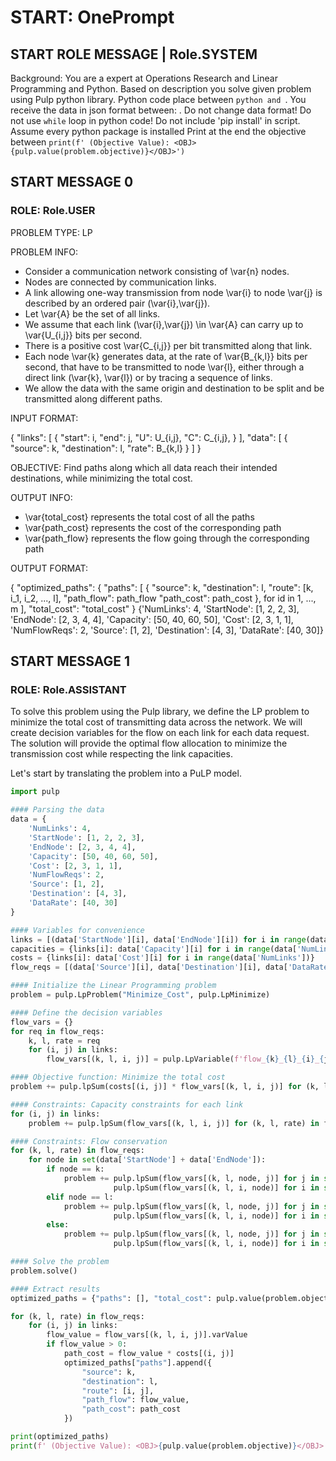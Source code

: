 # START: OnePrompt 
## START ROLE MESSAGE | Role.SYSTEM 
Background: You are a expert at Operations Research and Linear Programming and Python. Based on description you solve given problem using Pulp python library. Python code place between ```python and ```. You receive the data in json format between: <DATA></DATA>. Do not change data format! Do not use `while` loop in python code! Do not include 'pip install' in script. Assume every python package is installed Print at the end the objective between <OBJ></OBJ> `print(f' (Objective Value): <OBJ>{pulp.value(problem.objective)}</OBJ>')`  
## START MESSAGE 0 
### ROLE: Role.USER
<DESCRIPTION>
PROBLEM TYPE: LP

PROBLEM INFO:

- Consider a communication network consisting of \var{n} nodes.
- Nodes are con­nected by communication links.
- A link allowing one-way transmission from node \var{i} to node \var{j} is described by an ordered pair (\var{i},\var{j}). 
- Let \var{A} be the set of all links. 
- We assume that each link (\var{i},\var{j}) \in \var{A} can carry up to \var{U_{i,j}} bits per second. 
- There is a positive cost \var{C_{i,j}} per bit transmitted along that link. 
- Each node \var{k} generates data, at the rate of \var{B_{k,l}} bits per second, that have to be transmitted to node \var{l}, either through a direct link (\var{k}, \var{l}) or by tracing a sequence of links. 
- We allow the data with the same origin and destination to be split and be transmitted along different paths.

INPUT FORMAT:

{
    "links": [
       {
        "start": i,
        "end": j,
        "U": U_{i,j},
        "C": C_{i,j},
       }
    ],
    "data": [
        {
            "source": k,
            "destination": l,
            "rate": B_{k,l}
        }
    ]
}


OBJECTIVE: Find paths along which all data reach their intended destinations, while minimizing the total cost. 



OUTPUT INFO:
- \var{total_cost} represents the total cost of all the paths
- \var{path_cost} represents the cost of the corresponding path
- \var{path_flow} represents the flow going through the corresponding path

OUTPUT FORMAT:

{
    "optimized_paths": {
        "paths": [
            {
                "source": k,
                "destination": l,
                "route": [k, i_1, i_2, ..., l],
                "path_flow": path_flow
                "path_cost": path_cost
            },
            for id in 1, ..., m 
        ],
    "total_cost": "total_cost"
}
</DESCRIPTION>
<DATA>
{'NumLinks': 4, 'StartNode': [1, 2, 2, 3], 'EndNode': [2, 3, 4, 4], 'Capacity': [50, 40, 60, 50], 'Cost': [2, 3, 1, 1], 'NumFlowReqs': 2, 'Source': [1, 2], 'Destination': [4, 3], 'DataRate': [40, 30]}</DATA>


## START MESSAGE 1 
### ROLE: Role.ASSISTANT
To solve this problem using the Pulp library, we define the LP problem to minimize the total cost of transmitting data across the network. We will create decision variables for the flow on each link for each data request. The solution will provide the optimal flow allocation to minimize the transmission cost while respecting the link capacities.

Let's start by translating the problem into a PuLP model.

```python
import pulp

#### Parsing the data
data = {
    'NumLinks': 4,
    'StartNode': [1, 2, 2, 3],
    'EndNode': [2, 3, 4, 4],
    'Capacity': [50, 40, 60, 50],
    'Cost': [2, 3, 1, 1],
    'NumFlowReqs': 2,
    'Source': [1, 2],
    'Destination': [4, 3],
    'DataRate': [40, 30]
}

#### Variables for convenience
links = [(data['StartNode'][i], data['EndNode'][i]) for i in range(data['NumLinks'])]
capacities = {links[i]: data['Capacity'][i] for i in range(data['NumLinks'])}
costs = {links[i]: data['Cost'][i] for i in range(data['NumLinks'])}
flow_reqs = [(data['Source'][i], data['Destination'][i], data['DataRate'][i]) for i in range(data['NumFlowReqs'])]

#### Initialize the Linear Programming problem
problem = pulp.LpProblem("Minimize_Cost", pulp.LpMinimize)

#### Define the decision variables
flow_vars = {}
for req in flow_reqs:
    k, l, rate = req
    for (i, j) in links:
        flow_vars[(k, l, i, j)] = pulp.LpVariable(f'flow_{k}_{l}_{i}_{j}', 0)

#### Objective function: Minimize the total cost
problem += pulp.lpSum(costs[(i, j)] * flow_vars[(k, l, i, j)] for (k, l, rate) in flow_reqs for (i, j) in links)

#### Constraints: Capacity constraints for each link
for (i, j) in links:
    problem += pulp.lpSum(flow_vars[(k, l, i, j)] for (k, l, rate) in flow_reqs) <= capacities[(i, j)]

#### Constraints: Flow conservation
for (k, l, rate) in flow_reqs:
    for node in set(data['StartNode'] + data['EndNode']):
        if node == k:
            problem += pulp.lpSum(flow_vars[(k, l, node, j)] for j in set(data['EndNode']) if (node, j) in links) - \
                       pulp.lpSum(flow_vars[(k, l, i, node)] for i in set(data['StartNode']) if (i, node) in links) == rate
        elif node == l:
            problem += pulp.lpSum(flow_vars[(k, l, node, j)] for j in set(data['EndNode']) if (node, j) in links) - \
                       pulp.lpSum(flow_vars[(k, l, i, node)] for i in set(data['StartNode']) if (i, node) in links) == -rate
        else:
            problem += pulp.lpSum(flow_vars[(k, l, node, j)] for j in set(data['EndNode']) if (node, j) in links) - \
                       pulp.lpSum(flow_vars[(k, l, i, node)] for i in set(data['StartNode']) if (i, node) in links) == 0

#### Solve the problem
problem.solve()

#### Extract results
optimized_paths = {"paths": [], "total_cost": pulp.value(problem.objective)}

for (k, l, rate) in flow_reqs:
    for (i, j) in links:
        flow_value = flow_vars[(k, l, i, j)].varValue
        if flow_value > 0:
            path_cost = flow_value * costs[(i, j)]
            optimized_paths["paths"].append({
                "source": k,
                "destination": l,
                "route": [i, j],
                "path_flow": flow_value,
                "path_cost": path_cost
            })

print(optimized_paths)
print(f' (Objective Value): <OBJ>{pulp.value(problem.objective)}</OBJ>')
```

